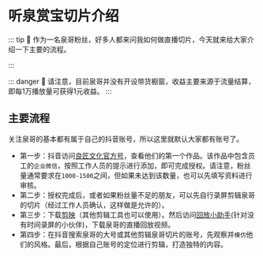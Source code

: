 # 听泉赏宝切片介绍
::: tip
:saluting_face: 作为一名泉哥粉丝，好多人都来问我如何做直播切片，今天就来给大家介绍一下主要的流程。

:::

::: danger
:thinking: 请注意，目前泉哥并没有开设带货橱窗，收益主要来源于流量结算，即每1万播放量可获得1元收益。
:::

## 主要流程
关注泉哥的基本都有属于自己的抖音账号，所以这里就默认大家都有账号了。

- 第一步：抖音访问[良匠文化官方号](https://v.douyin.com/iSCv9Wjp/)，查看他们的第一个作品。该作品中包含员工的`企业微信`，按照工作人员的提示进行添加，即可完成授权。请注意，粉丝量通常要求在`1000-1500`之间，但如果未达到该数量，也可以先填写资料进行审核。
- 第二步：授权完成后，或者如果粉丝量不足的朋友，可以先自行录屏剪辑泉哥的切片（经过工作人员确认，这样做是允许的）。
- 第三步：下载[剪映](https://www.capcut.cn/)（其他剪辑工具也可以使用）。然后访问[回放小助手](https://space.bilibili.com/9555353/channel/seriesdetail?sid=4333259)(针对没有时间录屏的小伙伴)，下载泉哥的直播回放视频。
- 第四步：在抖音搜索泉哥的大号或其他剪辑泉哥切片的账号，先观察并`模仿`他们的风格。最后，根据自己账号的定位进行剪辑，打造独特的内容。